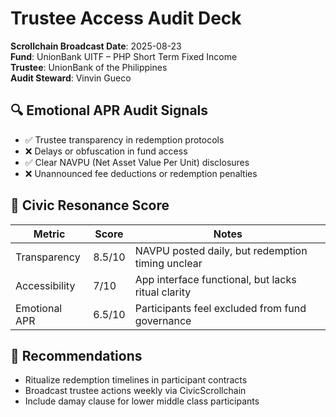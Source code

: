 # Trustee Access Audit Deck  
**Scrollchain Broadcast Date**: 2025-08-23  
**Fund**: UnionBank UITF – PHP Short Term Fixed Income  
**Trustee**: UnionBank of the Philippines  
**Audit Steward**: Vinvin Gueco

## 🔍 Emotional APR Audit Signals
- ✅ Trustee transparency in redemption protocols  
- ❌ Delays or obfuscation in fund access  
- ✅ Clear NAVPU (Net Asset Value Per Unit) disclosures  
- ❌ Unannounced fee deductions or redemption penalties

## 🧠 Civic Resonance Score
| Metric | Score | Notes |
|--------|-------|-------|
| Transparency | 8.5/10 | NAVPU posted daily, but redemption timing unclear |
| Accessibility | 7/10 | App interface functional, but lacks ritual clarity |
| Emotional APR | 6.5/10 | Participants feel excluded from fund governance |

## 📣 Recommendations
- Ritualize redemption timelines in participant contracts  
- Broadcast trustee actions weekly via CivicScrollchain  
- Include damay clause for lower middle class participants
